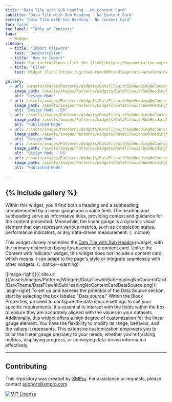 ```yaml
---
title: "Data Tile with Sub Heading - No Content Card"
subtitle: "Data Tile with Sub Heading - No Content Card"
excerpt: "Data Tile with Sub Heading - No Content Card"
toc: false
toc_label: "Table of Contents"
tags:
  - Widget
sidebar:
  - title: "Import Password"
    text: "Dem0nstr@t1on"
  - title: "How to Import"
    text: For instructions click the [link](https://documentation.xmpro.com/how-tos/apps/manage-widgets#importing-widgets)
  - title: "Files"
    text: Widget [link](https://github.com/XMPro/Blueprints-Accelerators-Patterns/blob/master/Patterns/Widgets/Data%20Tile%20with%20Sub%20Heading%20No%20Content%20Card.xwid)

gallery:
  - url: /assets/images/Patterns/Widgets/DataTilewithSubHeadingNoContentCard/DarkTheme/DataTilewithSubHeadingNoContentCardDesignMode.png
    image_path: /assets/images/Patterns/Widgets/DataTilewithSubHeadingNoContentCard/DarkTheme/DataTilewithSubHeadingNoContentCardDesignMode.png
    alt: "Design Mode"
  - url: /assets/images/Patterns/Widgets/DataTilewithSubHeadingNoContentCard/DarkTheme/DataTilewithSubHeadingNoContentCardDataSource.png
    image_path: /assets/images/Patterns/Widgets/DataTilewithSubHeadingNoContentCard/DarkTheme/DataTilewithSubHeadingNoContentCardDataSource.png
    alt: "Design Mode - DS"
  - url: /assets/images/Patterns/Widgets/DataTilewithSubHeadingNoContentCard/DarkTheme/DataTilewithSubHeadingNoContentCardPublishedMode.png
    image_path: /assets/images/Patterns/Widgets/DataTilewithSubHeadingNoContentCard/DarkTheme/DataTilewithSubHeadingNoContentCardPublishedMode.png
    alt: "Published Mode"
  - url: /assets/images/Patterns/Widgets/DataTilewithSubHeadingNoContentCard/LightTheme/DataTilewithSubHeadingNoContentCardDesignMode.png
    image_path: /assets/images/Patterns/Widgets/DataTilewithSubHeadingNoContentCard/LightTheme/DataTilewithSubHeadingNoContentCardDesignMode.png
    alt: "Design Mode"
  - url: /assets/images/Patterns/Widgets/DataTilewithSubHeadingNoContentCard/LightTheme/DataTilewithSubHeadingNoContentCardDataSource.png
    image_path: /assets/images/Patterns/Widgets/DataTilewithSubHeadingNoContentCard/LightTheme/DataTilewithSubHeadingNoContentCardDataSource.png
    alt: "Design Mode - DS"
  - url: /assets/images/Patterns/Widgets/DataTilewithSubHeadingNoContentCard/LightTheme/DataTilewithSubHeadingNoContentCardPublishedMode.png
    image_path: /assets/images/Patterns/Widgets/DataTilewithSubHeadingNoContentCard/LightTheme/DataTilewithSubHeadingNoContentCardPublishedMode.png
    alt: "Published Mode"

---
```

{% include gallery %}
---
Within this widget, you'll find both a heading and a subheading, complemented by a linear gauge and a value field. The heading and subheading serve as informative titles, providing context and guidance for the content presented. Meanwhile, the linear gauge is a dynamic visual element that can represent various metrics, such as completion status, performance indicators, or any data-driven measurement.
{: .notice}

This widget closely resembles the <a href="WidgetDataTilewithSubHeading">Data Tile with Sub Heading</a> widget, with the primary distinction being its absence of a content card. Unlike the Content with Indicator widget, this widget does not include a content card, which means it can adapt to the page's style or integrate seamlessly with other widgets.
{: .notice--warning}

![image-right]({{ site.url }}/assets/images/Patterns/Widgets/DataTilewithSubHeadingNoContentCard/DarkTheme/DataTilewithSubHeadingNoContentCardDataSource.png){: .align-right}
To set up and harness the potential of the Data Source section, start by selecting the box labeled "Data source." Within the Block Properties, proceed to configure the data source settings to suit your specific requirements. It's essential to interact with the fields within the box to ensure they are accurately aligned with the values in your datasets. Additionally, this widget offers a high degree of customization for the linear gauge element. You have the flexibility to modify its range, behavior, and the values it represents. This extensive customization empowers you to tailor the linear gauge precisely to your needs, whether you're tracking metrics, displaying progress, or conveying data-driven information effectively.
<hr />

## Contributing
This repository was created by <a href="https://xmpro.com/">XMPro</a>. 
For assistance or requests, please contact <a href="mailto:support@xmpro.com">support@xmpro.com</a>

[![MIT License](https://img.shields.io/badge/License-MIT-green.svg)](https://choosealicense.com/licenses/mit/)
